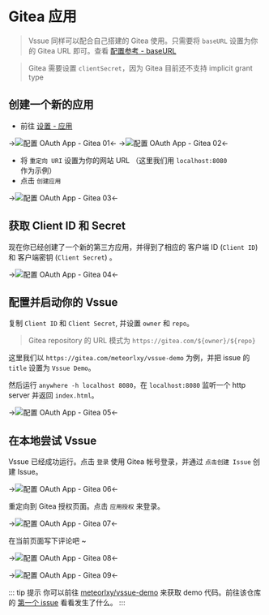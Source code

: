 # Gitea 应用

> Vssue 同样可以配合自己搭建的 Gitea 使用。只需要将 `baseURL` 设置为你的 Gitea URL 即可。查看 [配置参考 - baseURL](../options/README.md#baseurl)

> Gitea 需要设置 `clientSecret`，因为 Gitea 目前还不支持 implicit grant type

## 创建一个新的应用

- 前往 [设置 - 应用](https://gitea.com/user/settings/applications)

->![配置 OAuth App - Gitea 01](/assets/img/oauth-app-gitea-zh-01.png)<-
->![配置 OAuth App - Gitea 02](/assets/img/oauth-app-gitea-zh-02.png)<-

- 将 `重定向 URI` 设置为你的网站 URL （这里我们用 `localhost:8080` 作为示例）
- 点击 `创建应用`

->![配置 OAuth App - Gitea 03](/assets/img/oauth-app-gitea-zh-03.png)<-

## 获取 Client ID 和 Secret

现在你已经创建了一个新的第三方应用，并得到了相应的 客户端 ID (`Client ID`) 和 客户端密钥 (`Client Secret`) 。

->![配置 OAuth App - Gitea 04](/assets/img/oauth-app-gitea-zh-04.png)<-

## 配置并启动你的 Vssue

复制 `Client ID` 和 `Client Secret`, 并设置 `owner` 和 `repo`。

> Gitea repository 的 URL 模式为 `https://gitea.com/${owner}/${repo}`

这里我们以 `https://gitea.com/meteorlxy/vssue-demo` 为例，并把 issue 的 `title` 设置为 `Vssue Demo`。

然后运行 `anywhere -h localhost 8080`，在 `localhost:8080` 监听一个 http server 并返回 `index.html`。

->![配置 OAuth App - Gitea 05](/assets/img/oauth-app-gitea-05.png)<-

## 在本地尝试 Vssue

Vssue 已经成功运行。点击 `登录` 使用 Gitea 帐号登录，并通过 `点击创建 Issue` 创建 Issue。

->![配置 OAuth App - Gitea 06](/assets/img/oauth-app-gitea-zh-06.png)<-

重定向到 Gitea 授权页面。点击 `应用授权` 来登录。

->![配置 OAuth App - Gitea 07](/assets/img/oauth-app-gitea-zh-07.png)<-

在当前页面写下评论吧 ~

->![配置 OAuth App - Gitea 08](/assets/img/oauth-app-gitea-zh-08.png)<-

->![配置 OAuth App - Gitea 09](/assets/img/oauth-app-gitea-zh-09.png)<-

::: tip 提示
你可以前往 [meteorlxy/vssue-demo](https://gitea.com/meteorlxy/vssue-demo) 来获取 demo 代码。前往该仓库的 [第一个 issue](https://gitea.com/meteorlxy/vssue-demo/issues/1) 看看发生了什么。
:::
